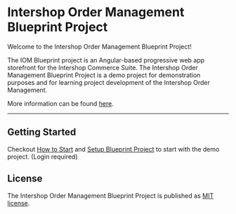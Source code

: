 # Intershop Order Management Blueprint Project

Welcome to the Intershop Order Management Blueprint Project!

The IOM Blueprint project is an Angular-based progressive web app storefront for the Intershop Commerce Suite.
The Intershop Order Management Blueprint Project is a demo project for demonstration purposes and for learning project development of the Intershop Order Management.

More information can be found [here](https://www.intershop.com/en/intershop-order-management).

---

## Getting Started

Checkout [How to Start](https://support.intershop.com/kb/index.php/Display/30097C) and
[Setup Blueprint Project](https://support.intershop.com/kb/index.php/Display/300N95) to start with the demo project.  (Login required)

## License

The Intershop Order Management Blueprint Project is published as [MIT license](./LICENSE).
